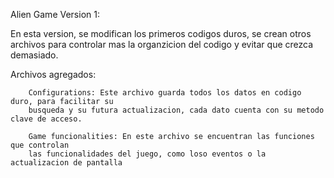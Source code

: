 Alien Game Version 1:

En esta version, se modifican los primeros codigos duros, se crean otros
archivos para controlar mas la organzicion del codigo y evitar que crezca 
demasiado.

Archivos agregados:
        
        Configurations: Este archivo guarda todos los datos en codigo duro, para facilitar su
        busqueda y su futura actualizacion, cada dato cuenta con su metodo clave de acceso.
        
        Game funcionalities: En este archivo se encuentran las funciones que controlan
        las funcionalidades del juego, como loso eventos o la actualizacion de pantalla





